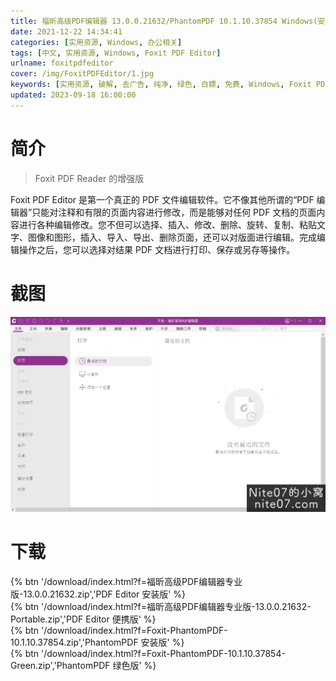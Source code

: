 ```yaml
---
title: 福昕高级PDF编辑器 13.0.0.21632/PhantomPDF 10.1.10.37854 Windows(安装/便携)学习版
date: 2021-12-22 14:34:41
categories: [实用资源, Windows, 办公相关]
tags: [中文, 实用资源, Windows, Foxit PDF Editor]
urlname: foxitpdfeditor
cover: /img/FoxitPDFEditor/1.jpg
keywords: [实用资源, 破解, 去广告, 纯净, 绿色, 白嫖, 免费, Windows, Foxit PDF Editor]
updated: 2023-09-18 16:00:00
---
```


# 简介

> Foxit PDF Reader 的增强版

Foxit PDF Editor 是第一个真正的 PDF 文件编辑软件。它不像其他所谓的“PDF 编辑器”只能对注释和有限的页面内容进行修改，而是能够对任何 PDF 文档的页面内容进行各种编辑修改。您不但可以选择、插入、修改、删除、旋转、复制、粘贴文字、图像和图形，插入、导入、导出、删除页面，还可以对版面进行编辑。完成编辑操作之后，您可以选择对结果 PDF 文档进行打印、保存或另存等操作。

# 截图

![](/img/FoxitPDFEditor/2.jpg)

# 下载

{% btn '/download/index.html?f=福昕高级PDF编辑器专业版-13.0.0.21632.zip','PDF Editor 安装版' %}
<br>
{% btn '/download/index.html?f=福昕高级PDF编辑器专业版-13.0.0.21632-Portable.zip','PDF Editor 便携版' %}
<br>
{% btn '/download/index.html?f=Foxit-PhantomPDF-10.1.10.37854.zip','PhantomPDF 安装版' %}
<br>
{% btn '/download/index.html?f=Foxit-PhantomPDF-10.1.10.37854-Green.zip','PhantomPDF 绿色版' %}

